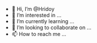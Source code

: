 - 👋 Hi, I’m @Hridoy
- 👀 I’m interested in ...
- 🌱 I’m currently learning ...
- 💞️ I’m looking to collaborate on ...
- 📫 How to reach me ...

<!---
hridoyot/hridoyot is a ✨ special ✨ repository because its `README.md` (this file) appears on your GitHub profile.
You can click the Preview link to take a look at your changes.
--->
